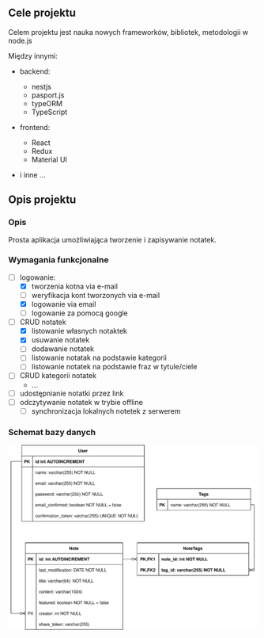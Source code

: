 ## Cele projektu

Celem projektu jest nauka nowych frameworków, bibliotek, metodologii w node.js

Między innymi:

- backend:
  - nestjs
  - pasport.js
  - typeORM
  - TypeScript
- frontend:

  - React
  - Redux
  - Material UI

- i inne ...

## Opis projektu

### Opis

Prosta aplikacja umożliwiająca tworzenie i zapisywanie notatek.

### Wymagania funkcjonalne

- [ ] logowanie:
  - [x] tworzenia kotna via e-mail
  - [ ] weryfikacja kont tworzonych via e-mail
  - [x] logowanie via email
  - [ ] logowanie za pomocą google
- [ ] CRUD notatek
  - [x] listowanie własnych notaktek
  - [x] usuwanie notatek
  - [ ] dodawanie notatek
  - [ ] listowanie notatak na podstawie kategorii
  - [ ] listowanie notatek na podstawie fraz w tytule/ciele
- [ ] CRUD kategorii notatek
  - ...
- [ ] udostępnianie notatki przez link
- [ ] odczytywanie notatek w trybie offline
  - [ ] synchronizacja lokalnych notetek z serwerem

### Schemat bazy danych

![database schema](./docs/db_diagram.svg)
